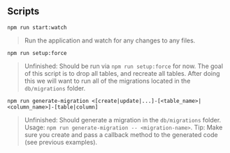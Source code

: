 ## Scripts

`npm run start:watch`
> Run the application and watch for any changes to any files.

`npm run setup:force`
> Unfinished: Should be run via `npm run setup:force` for now. The goal of this script is to drop all tables, and recreate all tables. After doing this we will want to run all of the migrations located in the `db/migrations` folder.

`npm run generate-migration <[create|update|...]-[<table_name>|<column_name>]-[table|column]`
> Unfinished: Should generate a migration in the `db/migrations` folder. Usage: `npm run generate-migration -- <migration-name>`. Tip: Make sure you create and pass a callback method to the generated code (see previous examples).